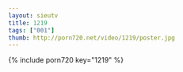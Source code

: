 ```yaml
--- 
layout: sieutv
title: 1219
tags: ["001"]
thumb: http://porn720.net/video/1219/poster.jpg
---
```

{% include porn720 key="1219" %} 
